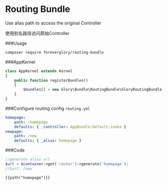 Routing Bundle
======

Use alias path to access the original Controller

使用别名路径访问原始Controller

###Usage
```sh
composer require foreverglory/routing-bundle
```
###AppKernel
```php
class AppKernel extends Kernel
{
    public function registerBundles()
    {
        $bundles[] = new Glory\Bundle\RoutingBundle\GloryRoutingBundle();
    }
}
```
###Configure
routing config `routing.yml`
```yaml
homepage:
    path: /homepage
    defaults: { _controller: AppBundle:Default:index }
newpage:
    path: /new
    defaults: { _alias: homepage }
```

###Code
```php
//generate alias url
$url = $container->get('router')->generate('homepage');
//$url: /new
```
```twig
{{path("homepage")}}
```